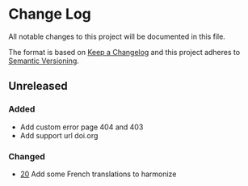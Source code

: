 # Change Log

All notable changes to this project will be documented in this file.

The format is based on [Keep a Changelog](https://keepachangelog.com/en/1.0.0/)
and this project adheres to [Semantic Versioning](https://semver.org/spec/v2.0.0.html).

<!-- 
## Unreleased
### Fixed
### Added
### Changed
### Deprecated
### Removed
### Security
-->

## Unreleased

### Added
- Add custom error page 404 and 403
- Add support url doi.org

### Changed
- [20](https://github.com/CCSDForge/episciences-citations/issues/20) Add some French translations to harmonize